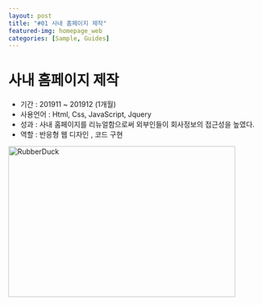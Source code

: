 ```yaml
---
layout: post
title: "#01 사내 홈페이지 제작"
featured-img: homepage_web
categories: [Sample, Guides]
---
```


# 사내 홈페이지 제작

- 기간 : 201911 ~ 201912 (1개월)
- 사용언어 : Html, Css, JavaScript, Jquery
- 성과 : 사내 홈페이지를 리뉴얼함으로써 외부인들이 회사정보의 접근성을 높였다.
- 역할 : 반응형 웹 디자인 , 코드 구현

<img src="/assets/img/posts/homepage_web.jpg" width="450px" height="300px" title="HomepageWeb" alt="RubberDuck"></img><br/>
